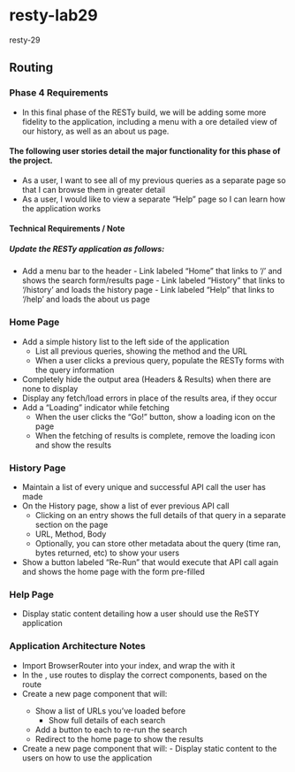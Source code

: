 # resty-lab29
resty-29

##  Routing


### Phase 4 Requirements
- In this final phase of the RESTy build, we will be adding some more fidelity to the application, including a menu with a ore detailed view of our history, as well as an about us page.

#### The following user stories detail the major functionality for this phase of the project.

- As a user, I want to see all of my previous queries as a separate page so that I can browse them in greater detail
- As a user, I would like to view a separate “Help” page so I can learn how the application works


#### Technical Requirements / Note
##### Update the RESTy application as follows:

- Add a menu bar to the header
      - Link labeled “Home” that links to ‘/’ and shows the search form/results page
       - Link labeled “History” that links to ‘/history’ and loads the history page
       - Link labeled “Help” that links to ‘/help’ and loads the about us page
### Home Page
  -  Add a simple history list to the left side of the application
      - List all previous queries, showing the method and the URL
      - When a user clicks a previous query, populate the RESTy forms with the query information
 - Completely hide the output area (Headers & Results) when there are none to display
 - Display any fetch/load errors in place of the results area, if they occur
 - Add a “Loading” indicator while fetching
      - When the user clicks the “Go!” button, show a loading icon on the page
      - When the fetching of results is complete, remove the loading icon and show the results
### History Page
 - Maintain a list of every unique and successful API call the user has made
 - On the History page, show a list of ever previous API call
     - Clicking on an entry shows the full details of that query in a separate section on the page
    - URL, Method, Body
    - Optionally, you can store other metadata about the query (time ran, bytes returned, etc) to show your users
 - Show a button labeled “Re-Run” that would execute that API call again and shows the home page with the form pre-filled
### Help Page
   - Display static content detailing how a user should use the ReSTY application

### Application Architecture Notes
  - Import BrowserRouter into your index, and wrap the <App /> with it
  - In the <App />, use routes to display the correct components, based on the route
 - Create a new <History/> page component that will:
      - Show a list of URLs you’ve loaded before
        - Show full details of each search
      - Add a button to each to re-run the search
      - Redirect to the home page to show the results
 - Create a new <Help/> page component that will:
       - Display static content to the users on how to use the application   
